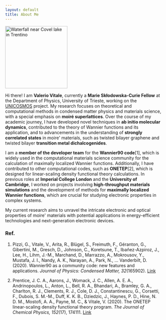 ```yaml
---
layout: default
title: About Me
---
```


<img src="images/IMG20240714133612.jpg" alt="Waterfall near Covel lake in Trentino" width="200" />

Hi there! I am **Valerio Vitale**, currently a **Marie Skłodowska-Curie Fellow** at the Department of Physics, University of Trieste, working on the [UNICOSMOS](/unicosmos.md) project. My research focuses on theoretical and computational methods in condensed matter physics and materials science, with a special emphasis on **moiré superlattices**. Over the course of my academic journey, I have developed novel techniques in **ab initio molecular dynamics**, contributed to the theory of Wannier functions and its application, and to advancements in the understanding of **strongly correlated states** in moire' materials, such as twisted bilayer graphene and twisted bilayer **transition metal dichalcogenides**.

I am a **member of the developer team** for the **Wannier90 code**[1], which is widely used in the computational materials science community for the calculation of maximally localized Wannier functions. Additionally, I have contributed to other computational codes, such as **ONETEP**[2], which is designed for linear-scaling density functional theory calculations. In previous roles at **Imperial College London** and the **University of Cambridge**, I worked on projects involving **high-throughput materials simulations** and the development of methods for **maximally localized Wannier functions**, which are crucial for studying electronic properties in complex systems. 

My current research aims to unravel the intricate electronic and optical properties of moire' materials with potential applications in energy-efficient technologies and next-generation electronic devices.

### Ref.
1. Pizzi, G., Vitale, V., Arita, R., Blügel, S., Freimuth, F., Géranton, G., Gibertini, M., Gresch, D., Johnson, C., Koretsune, T., Ibañez-Azpiroz, J., Lee, H., Lihm, J.-M., Marchand, D., Marrazzo, A., Mokrousov, Y., Mustafa, J. I., Nandy, A. K., Narayan, A., Park, N., … Vanderbilt, D. (2020). Wannier90 as a community code: new features and applications. *Journal of Physics: Condensed Matter, 32*(165902). [Link](https://iopscience.iop.org/article/10.1088/1361-648X/ab51ff/meta)

2. Prentice, J. C. A., Aarons, J., Womack, J. C., Allen, A. E. A., Andrinopoulos, L., Anton, L., Bell, R. A., Bhandari, A., Bramley, G. A., Charlton, R. J., Clements, R. J., Cole, D. J., Constantinescu, G., Corsetti, F., Dubois, S. M.-M., Duff, K. K. B., Dziedzic, J., Haynes, P. D., Hine, N. D. M., Mostofi, A. A., Payne, M. C., & Vitale, V. (2020). The ONETEP linear-scaling density functional theory program. *The Journal of Chemical Physics, 152*(17), 174111. [Link](https://pubs.aip.org/aip/jcp/article/152/17/174111/198202)

